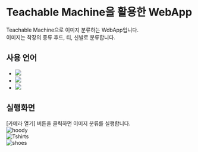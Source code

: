 # Teachable Machine을 활용한 WebApp
Teachable Machine으로 이미지 분류하는 WdbApp입니다.   
이미지는 착장의 종류 후드, 티, 신발로 분류합니다.
   
## 사용 언어
 - <img src="https://img.shields.io/badge/JAVASCRIPT-F7DF1E?style=for-the-badge&logo=javascript&logoColor=white">
 - <img src="https://img.shields.io/badge/HTML-E34F26?style=for-the-badge&logo=html5&logoColor=white">
 - <img src="https://img.shields.io/badge/CSS-1572B6?style=for-the-badge&logo=css3&logoColor=white">


## 실행화면  
[카메라 열기] 버튼을 클릭하면 이미지 분류를 실행합니다.  
![hoody](https://github.com/jiwon0629/webApp02/assets/149983498/553c8dce-a0a5-443f-a9a5-24ed0ec21fbf)  
![Tshirts](https://github.com/jiwon0629/webApp02/assets/149983498/acf68d9b-2a14-4036-9c40-733d21a2806a)  
![shoes](https://github.com/jiwon0629/webApp02/assets/149983498/4de65b52-8a36-41e4-bf17-f83e96e06295)  


